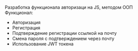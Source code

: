 Разработка функционала авторизаци на JS, методом ООП <br>
Функционал: 
- Авторизация
- Регистрация
- Подтверждение регистрации ссылкой на почту
- Смена пароля с подтверждением через почту
- Использование JWT токена
